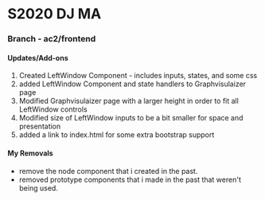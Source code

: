 # S2020 DJ MA


### Branch - ac2/frontend


#### Updates/Add-ons
1. Created LeftWindow Component - includes inputs, states, and some css
2. added LeftWindow Component and state handlers to Graphvisulaizer page 
3. Modified Graphvisulaizer page with a larger height in order to fit all LeftWindow controls
4. Modified size of LeftWindow inputs to be a bit smaller for space and presentation 
5. added a link to index.html for some extra bootstrap support

#### My Removals 
- remove the node component that i created in the past.  
- removed prototype components that i made in the past that weren't being used.  


